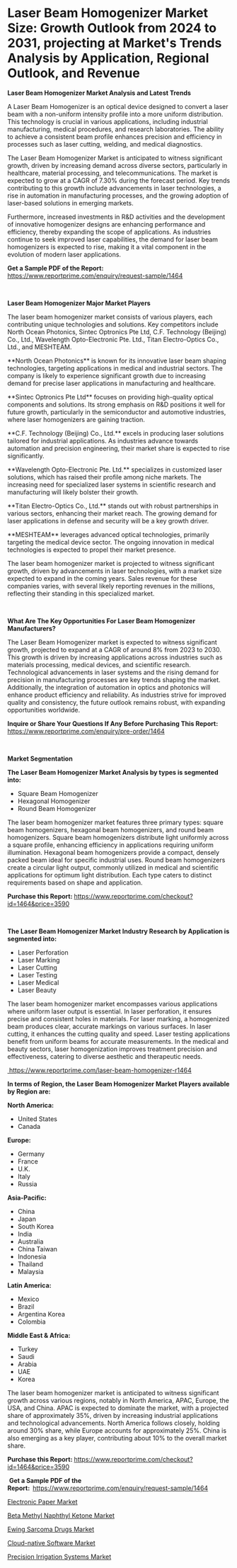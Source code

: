 <p><h1>Laser Beam Homogenizer Market Size: Growth Outlook from 2024 to 2031, projecting at Market's Trends Analysis by Application, Regional Outlook, and Revenue</h1></p><p><strong>Laser Beam Homogenizer Market Analysis and Latest Trends</strong></p>
<p><p>A Laser Beam Homogenizer is an optical device designed to convert a laser beam with a non-uniform intensity profile into a more uniform distribution. This technology is crucial in various applications, including industrial manufacturing, medical procedures, and research laboratories. The ability to achieve a consistent beam profile enhances precision and efficiency in processes such as laser cutting, welding, and medical diagnostics.</p><p>The Laser Beam Homogenizer Market is anticipated to witness significant growth, driven by increasing demand across diverse sectors, particularly in healthcare, material processing, and telecommunications. The market is expected to grow at a CAGR of 7.30% during the forecast period. Key trends contributing to this growth include advancements in laser technologies, a rise in automation in manufacturing processes, and the growing adoption of laser-based solutions in emerging markets.</p><p>Furthermore, increased investments in R&D activities and the development of innovative homogenizer designs are enhancing performance and efficiency, thereby expanding the scope of applications. As industries continue to seek improved laser capabilities, the demand for laser beam homogenizers is expected to rise, making it a vital component in the evolution of modern laser applications.</p></p>
<p><strong>Get a Sample PDF of the Report:&nbsp;</strong> <a href="https://www.reportprime.com/enquiry/request-sample/1464">https://www.reportprime.com/enquiry/request-sample/1464</a></p>
<p>&nbsp;</p>
<p><strong>Laser Beam Homogenizer Major Market Players</strong></p>
<p><p>The laser beam homogenizer market consists of various players, each contributing unique technologies and solutions. Key competitors include North Ocean Photonics, Sintec Optronics Pte Ltd, C.F. Technology (Beijing) Co., Ltd., Wavelength Opto-Electronic Pte. Ltd., Titan Electro-Optics Co., Ltd., and MESHTEAM.</p><p>**North Ocean Photonics** is known for its innovative laser beam shaping technologies, targeting applications in medical and industrial sectors. The company is likely to experience significant growth due to increasing demand for precise laser applications in manufacturing and healthcare.</p><p>**Sintec Optronics Pte Ltd** focuses on providing high-quality optical components and solutions. Its strong emphasis on R&D positions it well for future growth, particularly in the semiconductor and automotive industries, where laser homogenizers are gaining traction.</p><p>**C.F. Technology (Beijing) Co., Ltd.** excels in producing laser solutions tailored for industrial applications. As industries advance towards automation and precision engineering, their market share is expected to rise significantly.</p><p>**Wavelength Opto-Electronic Pte. Ltd.** specializes in customized laser solutions, which has raised their profile among niche markets. The increasing need for specialized laser systems in scientific research and manufacturing will likely bolster their growth.</p><p>**Titan Electro-Optics Co., Ltd.** stands out with robust partnerships in various sectors, enhancing their market reach. The growing demand for laser applications in defense and security will be a key growth driver.</p><p>**MESHTEAM** leverages advanced optical technologies, primarily targeting the medical device sector. The ongoing innovation in medical technologies is expected to propel their market presence.</p><p>The laser beam homogenizer market is projected to witness significant growth, driven by advancements in laser technologies, with a market size expected to expand in the coming years. Sales revenue for these companies varies, with several likely reporting revenues in the millions, reflecting their standing in this specialized market.</p></p>
<p>&nbsp;</p>
<p><strong>What Are The Key Opportunities For Laser Beam Homogenizer Manufacturers?</strong></p>
<p><p>The Laser Beam Homogenizer market is expected to witness significant growth, projected to expand at a CAGR of around 8% from 2023 to 2030. This growth is driven by increasing applications across industries such as materials processing, medical devices, and scientific research. Technological advancements in laser systems and the rising demand for precision in manufacturing processes are key trends shaping the market. Additionally, the integration of automation in optics and photonics will enhance product efficiency and reliability. As industries strive for improved quality and consistency, the future outlook remains robust, with expanding opportunities worldwide.</p></p>
<p><strong>Inquire or Share Your Questions If Any Before Purchasing This Report:</strong> <a href="https://www.reportprime.com/enquiry/pre-order/1464">https://www.reportprime.com/enquiry/pre-order/1464</a></p>
<p>&nbsp;</p>
<p><strong>Market Segmentation</strong></p>
<p><strong>The Laser Beam Homogenizer Market Analysis by types is segmented into:</strong></p>
<p><ul><li>Square Beam Homogenizer</li><li>Hexagonal Homogenizer</li><li>Round Beam Homogenizer</li></ul></p>
<p><p>The laser beam homogenizer market features three primary types: square beam homogenizers, hexagonal beam homogenizers, and round beam homogenizers. Square beam homogenizers distribute light uniformly across a square profile, enhancing efficiency in applications requiring uniform illumination. Hexagonal beam homogenizers provide a compact, densely packed beam ideal for specific industrial uses. Round beam homogenizers create a circular light output, commonly utilized in medical and scientific applications for optimum light distribution. Each type caters to distinct requirements based on shape and application.</p></p>
<p><strong>Purchase this Report:&nbsp;</strong><a href="https://www.reportprime.com/checkout?id=1464&price=3590">https://www.reportprime.com/checkout?id=1464&price=3590</a></p>
<p>&nbsp;</p>
<p><strong>The Laser Beam Homogenizer Market Industry Research by Application is segmented into:</strong></p>
<p><ul><li>Laser Perforation</li><li>Laser Marking</li><li>Laser Cutting</li><li>Laser Testing</li><li>Laser Medical</li><li>Laser Beauty</li></ul></p>
<p><p>The laser beam homogenizer market encompasses various applications where uniform laser output is essential. In laser perforation, it ensures precise and consistent holes in materials. For laser marking, a homogenized beam produces clear, accurate markings on various surfaces. In laser cutting, it enhances the cutting quality and speed. Laser testing applications benefit from uniform beams for accurate measurements. In the medical and beauty sectors, laser homogenization improves treatment precision and effectiveness, catering to diverse aesthetic and therapeutic needs.</p></p>
<p><a href="https://www.reportprime.com/laser-beam-homogenizer-r1464">&nbsp;https://www.reportprime.com/laser-beam-homogenizer-r1464</a></p>
<p><strong>In terms of Region, the Laser Beam Homogenizer Market Players available by Region are:</strong></p>
<p>
    <p> <strong> North America: </strong>
        <ul>
            <li>United States</li>
            <li>Canada</li>
        </ul>
        </p> 
    <p> <strong> Europe: </strong>
        <ul>
            <li>Germany</li>
            <li>France</li>
            <li>U.K.</li>
            <li>Italy</li>
            <li>Russia</li>
        </ul>
        </p> 
    <p> <strong> Asia-Pacific: </strong>
        <ul>
            <li>China</li>
            <li>Japan</li>
            <li>South Korea</li>
            <li>India</li>
            <li>Australia</li>
            <li>China Taiwan</li>
            <li>Indonesia</li>
            <li>Thailand</li>
            <li>Malaysia</li>
        </ul>
        </p> 
    <p> <strong> Latin America: </strong>
        <ul>
            <li>Mexico</li>
            <li>Brazil</li>
            <li>Argentina Korea</li>
            <li>Colombia</li>
        </ul>
        </p> 
    <p> <strong> Middle East & Africa: </strong>
        <ul>
            <li>Turkey</li>
            <li>Saudi</li>
            <li>Arabia</li>
            <li>UAE</li>
            <li>Korea</li>
        </ul>
    </p>
    </p>
<p><p>The laser beam homogenizer market is anticipated to witness significant growth across various regions, notably in North America, APAC, Europe, the USA, and China. APAC is expected to dominate the market, with a projected share of approximately 35%, driven by increasing industrial applications and technological advancements. North America follows closely, holding around 30% share, while Europe accounts for approximately 25%. China is also emerging as a key player, contributing about 10% to the overall market share.</p></p>
<p><strong>Purchase this Report: </strong><a href="https://www.reportprime.com/checkout?id=1464&price=3590">https://www.reportprime.com/checkout?id=1464&price=3590</a></p>
<p>&nbsp;<strong>Get a Sample PDF of the Report:&nbsp;&nbsp;</strong><a href="https://www.reportprime.com/enquiry/request-sample/1464">https://www.reportprime.com/enquiry/request-sample/1464</a></p>
<p><strong></strong></p>
<p><p><a href="https://www.linkedin.com/pulse/electronic-paper-industry-insights-report-analyzing-market-djj4e?trackingId=8%2FzGy7spQxmBCn0NGAnwYA%3D%3D">Electronic Paper Market</a></p><p><a href="https://issuu.com/reportprime-2/docs/beta-methyl-naphthyl-ketone-market-_f84ce778e56e82">Beta Methyl Naphthyl Ketone Market</a></p><p><a href="https://medium.com/@zoeyjohns2003/global-ewing-sarcoma-drugs-market-trends-and-innovations-a-forward-looking-analysis-2024-2031-209c65f95c50">Ewing Sarcoma Drugs Market</a></p><p><a href="https://medium.com/@stephaniewynterk145/navigating-the-global-cloud-native-software-market-from-trends-to-strategy-for-period-from-2024-to-63bee6d8b82c">Cloud-native Software Market</a></p><p><a href="https://www.linkedin.com/pulse/market-leaders-laggards-global-precision-irrigation-trw2c?trackingId=rDt0xLktSZKf0A9dx6KtmA%3D%3D">Precision Irrigation Systems Market</a></p></p>